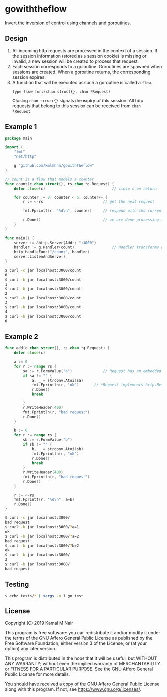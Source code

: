 # gowiththeflow
Invert the inversion of control using channels and goroutines.

## Design
1. All incoming http requests are processed in the context of a session.
   If the session information (stored as a session cookie) is missing or invalid, a new session will be created to process that request.
2. Each session corresponds to a goroutine.
   Goroutines are spawned when sessions are created. When a goroutine returns, the corresponding session expires.
3. A function that will be executed as such a goroutine is called a `flow`.
   ```
   type flow func(chan struct{}, chan *Request)
   ```
   Closing `chan struct{}` signals the expiry of this session.
   All http requests that belong to this session can be received from `chan *Request`.

## Example 1
```go
package main

import (
	"fmt"
	"net/http"

	g "github.com/kmlmhnn/gowiththeflow"
)

// count is a flow that models a counter
func count(c chan struct{}, rs chan *g.Request) {
	defer close(c)                              // close c on return

	for counter := 0; counter < 5; counter++ {
		r := <-rs                           // get the next request

		fmt.Fprintf(r, "%d\n", counter)     // respond with the current value of counter

		r.Done()                            // we are done processing this request
	}
}

func main() {
	server := &http.Server{Addr: ":3000"}
	handler := g.Handler(count)                 // Handler transforms a flow to a normal handler
	http.HandleFunc("/count", handler)
	server.ListenAndServe()
}

```
``` bash
$ curl -c jar localhost:3000/count
0
$ curl -b jar localhost:3000/count
1
$ curl -b jar localhost:3000/count
2
$ curl -b jar localhost:3000/count
3
$ curl -b jar localhost:3000/count
4
$ curl -b jar localhost:3000/count
0
```

## Example 2
```go
func add(c chan struct{}, rs chan *g.Request) {
	defer close(c)

	a := 0
	for r := range rs {
		sa := r.FormValue("a")              // Request has an embedded *http.Request
		if sa != "" {
			a, _ = strconv.Atoi(sa)
			fmt.Fprintln(r, "ok")       // *Request implements http.ResponseWriter
			r.Done()
			break

		}
		r.WriteHeader(400)
		fmt.Fprintln(r, "bad request")
		r.Done()
	}

	b := 0
	for r := range rs {
		sb := r.FormValue("b")
		if sb != "" {
			b, _ = strconv.Atoi(sb)
			fmt.Fprintln(r, "ok")
			r.Done()
			break
		}
		r.WriteHeader(400)
		fmt.Fprintln(r, "bad request")
		r.Done()
	}

	r := <-rs
	fmt.Fprintf(r, "%d\n", a+b)
	r.Done()
}
```
``` bash
$ curl -c jar localhost:3000/
bad request
$ curl -b jar localhost:3000/?a=1
ok
$ curl -b jar localhost:3000/?a=2
bad request
$ curl -b jar localhost:3000/?b=2
ok
$ curl -b jar localhost:3000/
3
$ curl -b jar localhost:3000/
bad request
```

## Testing
```bash
$ echo tests/* | xargs -n 1 go test

```

## License
Copyright (C) 2019 Kamal M Nair

This program is free software: you can redistribute it and/or modify it under the terms of the GNU Affero General Public License as published by the Free Software Foundation, either version 3 of the License, or (at your option) any later version.

This program is distributed in the hope that it will be useful, but WITHOUT ANY WARRANTY; without even the implied warranty of MERCHANTABILITY or FITNESS FOR A PARTICULAR PURPOSE. See the GNU Affero General Public License for more details.

You should have received a copy of the GNU Affero General Public License along with this program. If not, see <https://www.gnu.org/licenses/>.
